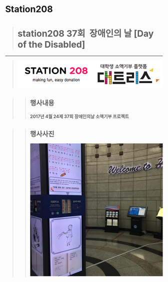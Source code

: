 Station208
==========
> # station208 37회  장애인의 날 [Day of the Disabled]
-------------------------------------------------
> ![Alt text](/station208.png?raw=true "Optional Title")

>> ## 행사내용
>> #### 2017년 4월 24제 37회 장애인의날 소액기부 프로젝트

>> ## 행사사진
>> ![Alt text](/release.jpg?raw=true "Optional Title")

